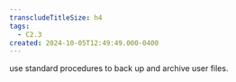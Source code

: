 ```yaml
---
transcludeTitleSize: h4
tags:
  - C2.3
created: 2024-10-05T12:49:49.000-0400
---
```

use standard procedures to back up and archive user files.